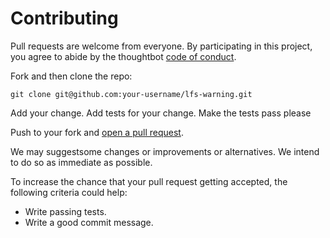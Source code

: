 # Contributing

Pull requests are welcome from everyone. By participating in this project, you
agree to abide by the thoughtbot [code of conduct](https://thoughtbot.com/open-source-code-of-conduct).

Fork and then clone the repo:

    git clone git@github.com:your-username/lfs-warning.git

Add your change. Add tests for your change. Make the tests pass please

Push to your fork and [open a pull request](https://github.com/ppremk/lfs-warning/compare/).

We may suggestsome changes or improvements or alternatives. We intend to do so as immediate as possible.

To increase the chance that your pull request getting accepted, the following criteria could help:

* Write passing tests.
* Write a good commit message.
